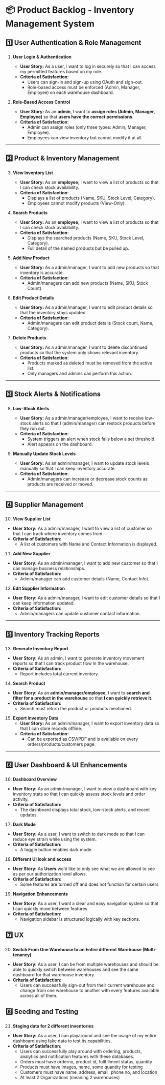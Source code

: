 # 📦 Product Backlog - Inventory Management System

## **1️⃣ User Authentication & Role Management**
1. **User Login & Authentication**  
   - **User Story:** As a user, I want to log in securely so that I can access my permitted features based on my role. 
   - **Criteria of Satisfaction:**  
     - Users can sign-in and sign-up using OAuth and sign-out.
     - Role-based access must be enforced (Admin, Manager, Employee) on each warehouse dashboard. 

2. **Role-Based Access Control**  
   - **User Story:** As an **admin**, I want to **assign roles (Admin, Manager, Employee)** so that **users have the correct permissions**.  
   - **Criteria of Satisfaction:**  
     - Admin can assign roles (only three types: Admin, Manager, Employee).
     - Employees can view inventory but cannot modify it at all.

---

## **2️⃣ Product & Inventory Management**
3. **View Inventory List**
   - **User Story:** As an **employee**, I want to view a list of products so that I can check stock availability.
   - **Criteria of Satisfaction:**  
     - Displays a list of products (Name, SKU, Stock Level, Category).
     - Employees cannot modify products (View-Only).

4. **Search Products**  
   - **User Story:** As an **employee**, I want to view a list of products so that I can check stock availability.  
   - **Criteria of Satisfaction:**  
     - Displays the searched products (Name, SKU, Stock Level, Category).
     - Full detail of the named products but be pulled up. 

5. **Add New Product**  
   - **User Story:** As a admin/manager, I want to add new products so that inventory is accurate.
   - **Criteria of Satisfaction:**  
     - Admin/managers can add new products (Name, SKU, Stock Count).

6. **Edit Product Details**  
   - **User Story:** As a admin/manager, I want to edit product details so that the inventory stays updated.
   - **Criteria of Satisfaction:**  
     - Admin/managers can edit product details (Stock count, Name, Category).
       
7. **Delete Products**
   - **User Story:** As a admin/manager, I want to delete discontinued products so that the system only shows relevant inventory.
   - **Criteria of Satisfaction:**
     - Products marked as deleted must be removed from the active list.
     - Only managers and admins can perform this action.
    

---

## **3️⃣ Stock Alerts & Notifications**
8. **Low-Stock Alerts**  
   - **User Story:** As a admin/manager/employee, I want to receive low-stock alerts so that I (admin/manager) can restock products before they run out.
   - **Criteria of Satisfaction:**  
     - System triggers an alert when stock falls below a set threshold.  
     - Alert appears on the dashboard.  

9. **Manually Update Stock Levels**
   - **User Story:** As an admin/manager, I want to update stock levels manually so that I can keep inventory accurate. 
   - **Criteria of Satisfaction:**  
     - Admin/managers can increase or decrease stock counts as products are received or moved. 

---

## **4️⃣ Supplier Management**
10. **View Supplier List**  
   - **User Story:** As a admin/manager, I want to view a list of customer so that I can track where inventory comes from.
   - **Criteria of Satisfaction:**  
     - A list of customers with Name and Contact Information is displayed.

11. **Add New Supplier**  
   - **User Story:** As an admin/manager, I want to add new customer so that I can manage business relationships.
   - **Criteria of Satisfaction:**  
     - Admin/manager can add customer details (Name, Contact Info).

12. **Edit Supplier Information**  
   - **User Story:** As a admin/manager, I want to edit customer details so that I can keep information updated.  
   - **Criteria of Satisfaction:**  
     - Admin/managers can update customer contact information.

---

## **5️⃣ Inventory Tracking Reports**
13. **Generate Inventory Report**  
   - **User Story:** As an admin, I want to generate inventory movement reports so that I can track product flow in the warehouse.
   - **Criteria of Satisfaction:**  
     - Report includes total current inventory.

14. **Search Product**  
   - **User Story:** As an **admin/manager/employee**, I want to **search and filter for a product in the warehouse** so that **I can quickly retrieve it**.  
   - **Criteria of Satisfaction:**  
     - Search must return the product or products mentioned.

15. **Export Inventory Data**
    - **User Story:** As an admin/manager, I want to export inventory data so that I can store records offline.
    - **Criteria of Satisfaction:**
      - Can be exported as CSV/PDF and is available on every orders/products/customers page.

---

## **6️⃣ User Dashboard & UI Enhancements**
16. **Dashboard Overview**  
   - **User Story:** As an admin/manager, I want to view a dashboard with key inventory stats so that I can quickly assess stock levels and order activity.  
   - **Criteria of Satisfaction:**  
     - The dashboard displays total stock, low-stock alerts, and recent updates.

17. **Dark Mode**  
   - **User Story:** As a user, I want to switch to dark mode so that I can reduce eye strain while using the system.
   - **Criteria of Satisfaction:**  
     - A toggle button enables dark mode. 

18. **Different UI look and access**  
   - **User Story:** As **Users** we'd like to only see what we are allowed to see as per our authorization level allows.
   - **Criteria of Satisfaction:**  
     - Some features are turned off and does not function for certain users
    
19. **Navigation Enhancements**
   - **User Story:** As a user, I want a clear and easy navigation system so that I can quickly move between features.
   - **Criteria of Satisfaction:**
     - Navigation sidebar is structured logically with key sections.
    
     
## **7️⃣ UX**
20. **Switch From One Warehouse to an Entire different Warehouse (Multi-tenancy)**  
   - **User Story:** As a user, I can be from multiple warehouses and should be able to quickly swtich between warehouses and see the same dashboard for that warehouse inventory.
   - **Criteria of Satisfaction:**  
     - Users can successfully sign-out from their current warehouse and change from one warehouse to another with every features available across all of them.
    

## **8️⃣ Seeding and Testing**     
21. **Staging data for 2 different inventories**  
   - **User Story:** As a user, I can playaround and see the usage of my entire dashboard using fake data to test its capabilities.
   - **Criteria of Satisfaction:**  
     - Users can successfully play around with ordering, products, analytics and notification features with these databases.
     - Orders must have orderno, product id, fullfillment status, quantity
     - Products must have images, name, some quantity for testing
     - Customers must have name, address, email, phone no, and location
     - At least 2 Organizations (meaning 2 warehouses)
